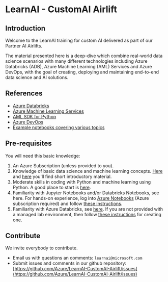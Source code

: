 # LearnAI - CustomAI Airlift

## Introduction

Welcome to the LearnAI training for custom AI delivered as part of our Partner AI Airlifts.

The material presented here is a deep-dive which combine real-world data science scenarios with many different technologies including Azure Databricks (ADB), Azure Machine Learning (AML) Services and Azure DevOps, with the goal of creating, deploying and maintaining end-to-end data science and AI solutions.

## References

- [Azure Databricks](https://azure.microsoft.com/en-us/services/databricks/)
- [Azure Machine Learning Services](https://azure.microsoft.com/en-us/services/machine-learning-service/)
- [AML SDK for Python](https://docs.microsoft.com/en-us/python/api/overview/azure/ml/?view=azure-ml-py)
- [Azure DevOps](https://azure.microsoft.com/en-us/services/devops/)
- [Example notebooks covering various topics](https://github.com/Azure/MachineLearningNotebooks)

## Pre-requisites

You will need this basic knowledge:

1. An Azure Subscription (unless provided to you).
2. Knowledge of basic data science and machine learning concepts. [Here](https://www.youtube.com/watch?v=gNV9EqwXCpw) and [here](https://www.youtube.com/watch?v=GBDSBInvz08) you'll find short introductory material.
3. Moderate skills in coding with Python and machine learning using Python. A good place to start is [here](https://www.youtube.com/watch?v=-Rf4fZDQ0yw&list=PLjgj6kdf_snaw8QnlhK5f3DzFDFKDU5f4).
4. Familiarity with Jupyter Notebooks and/or Databricks Notebooks, see here. For hands-on experience, log into [Azure Notebooks](https://notebooks.azure.com/) (Azure subscription required) and follow [these instructions](https://docs.microsoft.com/en-us/azure/notebooks/tutorial-create-run-jupyter-notebook).
5. Familiarity with Azure Databricks, see [here](https://www.youtube.com/watch?v=cxyUy1bZ9mk&t=1351s). If you are not provided with a managed lab environment, then follow [these instructions](https://docs.microsoft.com/en-us/azure/machine-learning/service/how-to-configure-environment) for creating one.

## Contribute

We invite everybody to contribute.

- Email us with questions an comments: `learnai@microsoft.com`
- Submit issues and comments in our github repository: [https://github.com/Azure/LearnAI-CustomAI-Airlift/issues](https://github.com/Azure/LearnAI-CustomAI-Airlift/issues)
